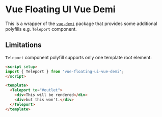 # Vue Floating UI Vue Demi

This is a wrapper of the [`vue-demi`](https://github.com/vueuse/vue-demi) package that provides some additional polyfills e.g. `Teleport` component.

## Limitations

`Teleport` component polyfill supports only one template root element:

<!-- prettier-ignore -->
```html
<script setup>
import { Teleport } from 'vue-floating-ui-vue-demi';
</script>

<template>
  <Teleport to="#outlet">
    <div>This will be rendered</div>
    <div>but this won't.</div>
  </Teleport>
</template>
```
